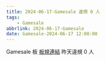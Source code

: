 ```yaml
---
title: 2024-06-17-Gamesale 違規 0 人
tags:
    - Gamesale
abbrlink: 2024-06-17-Gamesale
date: Gamesale-2024-06-17 12:00:00
---
```

Gamesale 板 [板規連結](https://www.ptt.cc/bbs/Gossiping/M.1637425085.A.07D.html)
昨天違規 0 人
